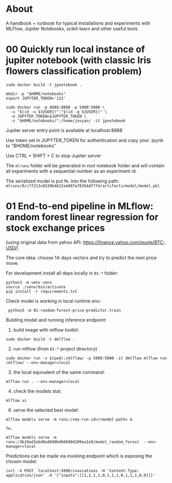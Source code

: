# About 

A handbook + runbook for typical installations and experiments with MLFlow, Jupiter Notebooks, scikit-learn and other useful tools

# 00 Quickly run local instance of jupiter notebook (with classic Iris flowers classification problem)

```shell
sudo docker build -t jpnotebook .

mkdir -p "$HOME/notebooks"
export JUPYTER_TOKEN='123'

sudo docker run -p 8888:8888 -p 5000:5000 \
  -u "$(id -u ${USER})":"$(id -g ${USER})" \
  -e JUPYTER_TOKEN=$JUPYTER_TOKEN \
  -v "$HOME/notebooks/":/home/jovyan/ -it jpnotebook
```
Jupiter server entry point is available at localhost:8888

Use token set in JUPYTER_TOKEN for authentication and copy your .ipynb to "$HOME/notebooks" 

Use CTRL + SHIFT + C to stop Jupiter server

The `mlruns` folder will be generated in root notebook folder and will contain all experiments 
with a sequential number as an experiment id.  

The serialized model is put fe. into the following path:
`mlruns/0/c7f213c6530b4622a4d87a78264df7f4/artifacts/model/model.pkl`

# 01 End-to-end pipeline in MLflow: random forest linear regression for stock exchange prices

(using original data from yahoo API: https://finance.yahoo.com/quote/BTC-USD/)

The core idea: choose 14-days vectors and try to predict the next price move.

For development install all deps locally in `01-*` folder:

```shell
python3 -m venv venv
source ./venv/bin/activate
pip install -r requirements.txt
```

Check model is working in local runtime env:

```shell
 python3 -m 01-random-forest-price-predictor.train
```

Building model and running inference endpoint:

1) build image with mlflow toolkit:

```shell
sudo docker build -t dmlflow .
```

2) run mlflow (from `01-*` project directory)

```shell
sudo docker run -v $(pwd):/mlflow/ -p 5000:5000 -it dmlflow mlflow run /mlflow/ --env-manager=local
```

3) the local equivalent of the same command:

```shell
mlflow run . --env-manager=local
```

4) check the models stat:

```shell
mlflow ui
```

6) serve the selected best model:

```shell
mlflow models serve -m runs:/<my-run-id>/<model-path> &

fe.

mlflow models serve -m runs:/3b10ad2ebd0a4600bd660d0d109ea1e9/model_random_forest  --env-manager=local
```
Predictions can be made via invoking endpoint which is exposing the chosen model:

```shell
curl -X POST  localhost:5000/invocations -H 'Content-Type: application/json' -d '{"inputs":[[1,1,1,1,0,1,1,1,0,1,1,1,0,0]]}'
```